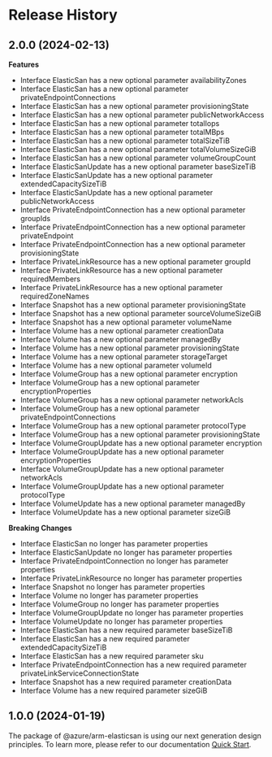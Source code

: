 # Release History
    
## 2.0.0 (2024-02-13)
    
**Features**

  - Interface ElasticSan has a new optional parameter availabilityZones
  - Interface ElasticSan has a new optional parameter privateEndpointConnections
  - Interface ElasticSan has a new optional parameter provisioningState
  - Interface ElasticSan has a new optional parameter publicNetworkAccess
  - Interface ElasticSan has a new optional parameter totalIops
  - Interface ElasticSan has a new optional parameter totalMBps
  - Interface ElasticSan has a new optional parameter totalSizeTiB
  - Interface ElasticSan has a new optional parameter totalVolumeSizeGiB
  - Interface ElasticSan has a new optional parameter volumeGroupCount
  - Interface ElasticSanUpdate has a new optional parameter baseSizeTiB
  - Interface ElasticSanUpdate has a new optional parameter extendedCapacitySizeTiB
  - Interface ElasticSanUpdate has a new optional parameter publicNetworkAccess
  - Interface PrivateEndpointConnection has a new optional parameter groupIds
  - Interface PrivateEndpointConnection has a new optional parameter privateEndpoint
  - Interface PrivateEndpointConnection has a new optional parameter provisioningState
  - Interface PrivateLinkResource has a new optional parameter groupId
  - Interface PrivateLinkResource has a new optional parameter requiredMembers
  - Interface PrivateLinkResource has a new optional parameter requiredZoneNames
  - Interface Snapshot has a new optional parameter provisioningState
  - Interface Snapshot has a new optional parameter sourceVolumeSizeGiB
  - Interface Snapshot has a new optional parameter volumeName
  - Interface Volume has a new optional parameter creationData
  - Interface Volume has a new optional parameter managedBy
  - Interface Volume has a new optional parameter provisioningState
  - Interface Volume has a new optional parameter storageTarget
  - Interface Volume has a new optional parameter volumeId
  - Interface VolumeGroup has a new optional parameter encryption
  - Interface VolumeGroup has a new optional parameter encryptionProperties
  - Interface VolumeGroup has a new optional parameter networkAcls
  - Interface VolumeGroup has a new optional parameter privateEndpointConnections
  - Interface VolumeGroup has a new optional parameter protocolType
  - Interface VolumeGroup has a new optional parameter provisioningState
  - Interface VolumeGroupUpdate has a new optional parameter encryption
  - Interface VolumeGroupUpdate has a new optional parameter encryptionProperties
  - Interface VolumeGroupUpdate has a new optional parameter networkAcls
  - Interface VolumeGroupUpdate has a new optional parameter protocolType
  - Interface VolumeUpdate has a new optional parameter managedBy
  - Interface VolumeUpdate has a new optional parameter sizeGiB

**Breaking Changes**

  - Interface ElasticSan no longer has parameter properties
  - Interface ElasticSanUpdate no longer has parameter properties
  - Interface PrivateEndpointConnection no longer has parameter properties
  - Interface PrivateLinkResource no longer has parameter properties
  - Interface Snapshot no longer has parameter properties
  - Interface Volume no longer has parameter properties
  - Interface VolumeGroup no longer has parameter properties
  - Interface VolumeGroupUpdate no longer has parameter properties
  - Interface VolumeUpdate no longer has parameter properties
  - Interface ElasticSan has a new required parameter baseSizeTiB
  - Interface ElasticSan has a new required parameter extendedCapacitySizeTiB
  - Interface ElasticSan has a new required parameter sku
  - Interface PrivateEndpointConnection has a new required parameter privateLinkServiceConnectionState
  - Interface Snapshot has a new required parameter creationData
  - Interface Volume has a new required parameter sizeGiB
    
    
## 1.0.0 (2024-01-19)

The package of @azure/arm-elasticsan is using our next generation design principles. To learn more, please refer to our documentation [Quick Start](https://aka.ms/azsdk/js/mgmt/quickstart).
